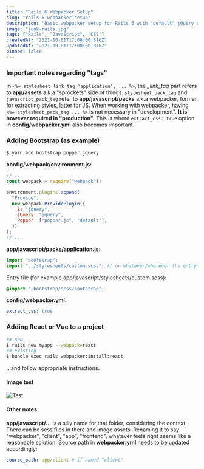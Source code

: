 ```yaml
---
title: "Rails 6 Webpacker Setup"
slug: "rails-6-webpacker-setup"
description: 'Basic webpacker setup for Rails 6 with "default" jQuery option and / or React.'
image: "junk-rails.jpg"
tags: ["Rails", "JavaScript", "CSS"]
createdAt: "2021-10-01T17:00:00.816Z"
updatedAt: "2021-10-01T17:00:00.816Z"
pinned: false
---
```


### Important notes regarding "tags"

In `<%= stylesheet_link_tag 'application', ... %>`, the _\_link_tag_ part refers to **app/assets** a.k.a "sprockets" side of things. `stylesheet_pack_tag` and `javascript_pack_tag` refer to **app/javascript/packs** a.k.a webpacker, former for extracting styles, latter for JS. When working with webpacker, having `<%= stylesheet_pack_tag ... %>` is not necessary in "development". **It is however required in "production".** This is where `extract_css: true` option in **config/webpacker.yml** also becomes important.

### Adding Bootstrap (as example)

```bash
$ yarn add bootstrap popper jquery
```

**config/webpack/environment.js:**

```js
// ...
const webpack = require("webpack");

environment.plugins.append(
  "Provide",
  new webpack.ProvidePlugin({
    $: "jquery",
    jQuery: "jquery",
    Popper: ["popper.js", "default"],
  })
);
// ...
```

**app/javascript/packs/application.js:**

```js
import "bootstrap";
import "../stylesheets/custom.scss"; // or whatever/wherever the entry style file is
```

Entry file (for example app/javascript/stylesheets/custom.scss):

```scss
@import "~bootstrap/scss/bootstrap";
```

**config/webpacker.yml:**

```yml
extract_css: true
```

### Adding React or Vue to a project

```bash
## new
$ rails new myapp --webpack=react
## existing
$ bundle exec rails webpacker:install:react
```

...and follow appropriate instructions.

#### Image test

![Test](junk-rails.jpg)

#### Other notes

**app/javascript/...** is a silly name for that folder, considering the context. There can be scss files in there and image assets. Renaming it to say "webpacker", "client", "app", "frontend", whatever feels right seems like a reasonable solution. Source path in **webpacker.yml** needs to be updated accordingly:

```yml
source_path: app/client # if named "client"
```
